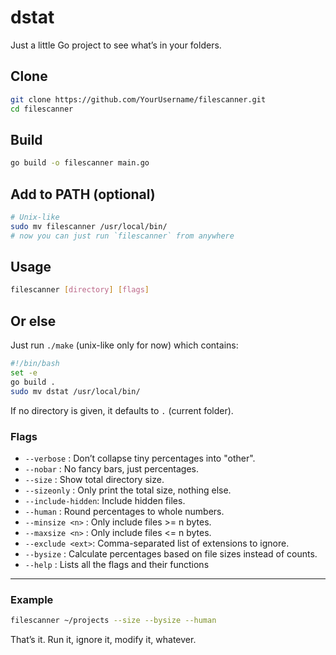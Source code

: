 # dstat

Just a little Go project to see what’s in your folders.

## Clone

```bash
git clone https://github.com/YourUsername/filescanner.git
cd filescanner
```

## Build

```bash
go build -o filescanner main.go
```

## Add to PATH (optional)

```bash
# Unix-like
sudo mv filescanner /usr/local/bin/
# now you can just run `filescanner` from anywhere
```

## Usage

```bash
filescanner [directory] [flags]
```

## Or else

Just run `./make` (unix-like only for now) which contains:

```bash
#!/bin/bash
set -e
go build .
sudo mv dstat /usr/local/bin/
```

If no directory is given, it defaults to `.` (current folder).

### Flags

- `--verbose` : Don’t collapse tiny percentages into "other".
- `--nobar` : No fancy bars, just percentages.
- `--size` : Show total directory size.
- `--sizeonly` : Only print the total size, nothing else.
- `--include-hidden`: Include hidden files.
- `--human` : Round percentages to whole numbers.
- `--minsize <n>` : Only include files >= n bytes.
- `--maxsize <n>` : Only include files <= n bytes.
- `--exclude <ext>`: Comma-separated list of extensions to ignore.
- `--bysize` : Calculate percentages based on file sizes instead of counts.
- `--help` : Lists all the flags and their functions

---

### Example

```bash
filescanner ~/projects --size --bysize --human
```

That’s it. Run it, ignore it, modify it, whatever.

